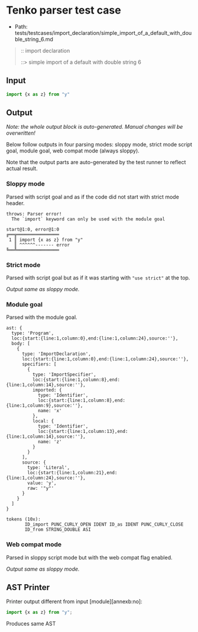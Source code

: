 # Tenko parser test case

- Path: tests/testcases/import_declaration/simple_import_of_a_default_with_double_string_6.md

> :: import declaration
>
> ::> simple import of a default with double string 6

## Input

`````js
import {x as z} from "y"
`````

## Output

_Note: the whole output block is auto-generated. Manual changes will be overwritten!_

Below follow outputs in four parsing modes: sloppy mode, strict mode script goal, module goal, web compat mode (always sloppy).

Note that the output parts are auto-generated by the test runner to reflect actual result.

### Sloppy mode

Parsed with script goal and as if the code did not start with strict mode header.

`````
throws: Parser error!
  The `import` keyword can only be used with the module goal

start@1:0, error@1:0
╔══╦════════════════
 1 ║ import {x as z} from "y"
   ║ ^^^^^^------- error
╚══╩════════════════

`````

### Strict mode

Parsed with script goal but as if it was starting with `"use strict"` at the top.

_Output same as sloppy mode._

### Module goal

Parsed with the module goal.

`````
ast: {
  type: 'Program',
  loc:{start:{line:1,column:0},end:{line:1,column:24},source:''},
  body: [
    {
      type: 'ImportDeclaration',
      loc:{start:{line:1,column:0},end:{line:1,column:24},source:''},
      specifiers: [
        {
          type: 'ImportSpecifier',
          loc:{start:{line:1,column:8},end:{line:1,column:14},source:''},
          imported: {
            type: 'Identifier',
            loc:{start:{line:1,column:8},end:{line:1,column:9},source:''},
            name: 'x'
          },
          local: {
            type: 'Identifier',
            loc:{start:{line:1,column:13},end:{line:1,column:14},source:''},
            name: 'z'
          }
        }
      ],
      source: {
        type: 'Literal',
        loc:{start:{line:1,column:21},end:{line:1,column:24},source:''},
        value: 'y',
        raw: '"y"'
      }
    }
  ]
}

tokens (10x):
       ID_import PUNC_CURLY_OPEN IDENT ID_as IDENT PUNC_CURLY_CLOSE
       ID_from STRING_DOUBLE ASI
`````


### Web compat mode

Parsed in sloppy script mode but with the web compat flag enabled.

_Output same as sloppy mode._

## AST Printer

Printer output different from input [module][annexb:no]:

````js
import {x as z} from "y";
````

Produces same AST
